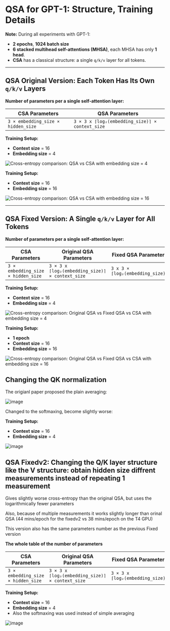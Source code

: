 # QSA for GPT-1: Structure, Training Details

**Note:** During all experiments with GPT-1:
- **2 epochs**, **1024 batch size**
- **6 stacked multihead self-attentions (MHSA)**, each MHSA has only **1 head**.
- **CSA** has a classical structure: a single `q/k/v` layer for all tokens.

---

## QSA Original Version: Each Token Has Its Own `q/k/v` Layers

**Number of parameters per a single self-attention layer:**

| **CSA Parameters**                          | **QSA Parameters**                                      |
|---------------------------------------------|---------------------------------------------------------|
| `3 × embedding_size × hidden_size`          | `3 × 3 x ⌈log₂(embedding_size)⌉ × context_size`             |

**Training Setup:**
- **Context size** = 16
- **Embedding size** = 4

![Cross-entropy comparison: QSA vs CSA with embedding size = 4](https://github.com/user-attachments/assets/60e86311-bb46-4fff-b151-05c7a9c8ce49)

**Training Setup:**
- **Context size** = 16
- **Embedding size** = 16

![Cross-entropy comparison: QSA vs CSA with embedding size = 16](https://github.com/user-attachments/assets/2aadbdb1-a0c7-49f3-adec-6bfd52da27f3)


---

## QSA Fixed Version: A Single `q/k/v` Layer for All Tokens

**Number of parameters per a single self-attention layer:**

| **CSA Parameters**                          | **Original QSA Parameters**                                 | **Fixed QSA Parameters**                         |
|---------------------------------------------|-------------------------------------------------------------|--------------------------------------------------|
| `3 × embedding_size × hidden_size`          | `3 × 3 x ⌈log₂(embedding_size)⌉ × context_size`             | `3 x 3 × ⌈log₂(embedding_size)⌉`                 |

**Training Setup:**
- **Context size** = 16
- **Embedding size** = 4

![Cross-entropy comparison: Original QSA vs Fixed QSA vs CSA with embedding size = 4](https://github.com/user-attachments/assets/46031a83-8881-481f-907c-9b986d77c90b)


**Training Setup:**
- **1 epoch**
- **Context size** = 16
- **Embedding size** = 16

![Cross-entropy comparison: Original QSA vs Fixed QSA vs CSA with embedding size = 16](https://github.com/user-attachments/assets/b5908d27-ae87-4ee5-a138-71b02e2536fc)

## Changing the QK normalization
The origianl paper proposed the plain averaging:


![image](https://github.com/user-attachments/assets/06adef59-0773-44f2-9168-2c849f906c2a)


Changed to the softmaxing, become slightly worse:

**Training Setup:**
- **Context size** = 16
- **Embedding size** = 4

![image](https://github.com/user-attachments/assets/ba845d79-e38a-47d6-8e53-bb1304725086)

## QSA Fixedv2: Changing the Q/K layer structure like the V structure: obtain hidden size diffrent measurements instead of repeating 1 measurement

Gives slightly worse cross-entropy than the original QSA, but uses the logarithmically fewer parameters

Also, because of multiple measurements it works slightly longer than orinal QSA (44 mins/epoch for the fixedv2 vs 38 mins/epoch on the T4 GPU)

This version also has the same parameters number as the previous Fixed version

**The whole table of the number of parameters**

| **CSA Parameters**                          | **Original QSA Parameters**                                 | **Fixed QSA Parameters**                         | **Fixedv2 QSA Parameters**                       |
|---------------------------------------------|-------------------------------------------------------------|--------------------------------------------------|--------------------------------------------------|
| `3 × embedding_size × hidden_size`          | `3 × 3 x ⌈log₂(embedding_size)⌉ × context_size`             | `3 × 3 x ⌈log₂(embedding_size)⌉`                 | `3 × 3 x ⌈log₂(embedding_size)⌉`                 |


**Training Setup:**
- **Context size** = 16
- **Embedding size** = 4
- Also the softmaxing was used instead of simple averaging

![image](https://github.com/user-attachments/assets/5b7e57e4-67d3-4ce2-b1d4-14258aa215d5)



